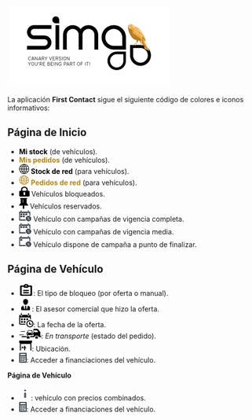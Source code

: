 ![sima2](images/es-ES_simacanaryversionbn.png)  
 
La aplicación **First Contact** sigue el siguiente código de colores e iconos informativos:  

## Página de Inicio  
  
 - **<span style="color:black; font-family:; font-size:;">Mi stock</span>** (de vehículos).    
 - **<span style="color:darkgoldenrod; font-family:; font-size:;">Mis pedidos</span>** (de vehículos).  
 - ![stock de red](images/es-ES_salesapplication_icon_networkstock.png) **<span style="color:black; font-family:; font-size:;">Stock de red</span>** (para vehículos).  
 - ![Pedidos Red](images/es-ES_salesapplication_icon_networkorders.png) **<span style="color:darkgoldenrod; font-family:; font-size:;">Pedidos de red</span>** (para vehículos).  
 - ![Bloqueado](images/es-ES_salesapplication_icon_blocked.png)  Vehículos bloqueados.    
 - ![Reservado](images/es-ES_salesapplication_icon_reserved.png) Vehículos reservados. 
 - ![Vigencia completa](images/es-ES_icons_vigency_full.png) Vehículo con campañas de vigencia completa.  
 - ![Vigencia transcurrida](images/es-ES_icons_vigency_intermediate.png) Vehículo con campañas de vigencia media.  
 - ![Vigencia finalizando](images/es-ES_icons_vigency_nearend.png) Vehículo dispone de campaña a punto de finalizar.

## Página de Vehículo  
    
  
- ![Tipo de bloqueo](images/es-ES_icons_offer_inpanel.png): El tipo de bloqueo (por oferta o manual).         
- ![Sales people](images/es-ES_icons_salesman_inpanel.png): El asesor comercial que hizo la oferta.
- ![Date of offer](images/es-ES_icons_dateofoffer_inpanel.png): La fecha de la oferta.     
- ![Estado transporte](images/es-ES_icons_stateofordering_intransportation_inpanel.png): _En transporte_ (estado del pedido).   
- ![Concesionario](images/es-ES_icons_authorizeddealer_inpanel.png): Ubicación.    
- ![Financiación](images/es-ES_FirstContact_Financing.png): Acceder a financiaciones del vehículo.



**Página de Vehículo**  

 - ![Información](images/es-ES_salesapplication_icon_information.png): vehículo con precios combinados.     
- ![Financiación](images/es-ES_FirstContact_Financing.png): Acceder a financiaciones del vehículo. 
       
  

   

  



